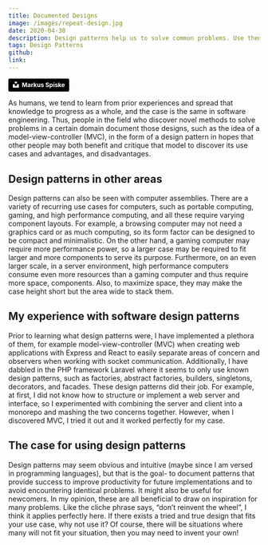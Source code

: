 ```yaml
---
title: Documented Designs
image: /images/repeat-design.jpg
date: 2020-04-30
description: Design patterns help us to solve common problems. Use them!
tags: Design Patterns
github:
link:
---
```


<a style="background-color:black;color:white;text-decoration:none;padding:4px 6px;font-family:-apple-system, BlinkMacSystemFont, &quot;San Francisco&quot;, &quot;Helvetica Neue&quot;, Helvetica, Ubuntu, Roboto, Noto, &quot;Segoe UI&quot;, Arial, sans-serif;font-size:12px;font-weight:bold;line-height:1.2;display:inline-block;border-radius:3px" href="https://unsplash.com/@markusspiske?utm_medium=referral&amp;utm_campaign=photographer-credit&amp;utm_content=creditBadge" target="_blank" rel="noopener noreferrer"><span style="display:inline-block;padding:2px 3px"><svg xmlns="http://www.w3.org/2000/svg" style="height:12px;width:auto;position:relative;vertical-align:middle;top:-2px;fill:white" viewBox="0 0 32 32"><path d="M10 9V0h12v9H10zm12 5h10v18H0V14h10v9h12v-9z"></path></svg></span><span style="display:inline-block;padding:2px 3px">Markus Spiske</span></a>

As humans, we tend to learn from prior experiences and spread that knowledge to progress as a whole, and the case is the same in software engineering. Thus, people in the field who discover novel methods to solve problems in a certain domain document those designs, such as the idea of a model-view-controller (MVC), in the form of a design pattern in hopes that other people may both benefit and critique that model to discover its use cases and advantages, and disadvantages.

## Design patterns in other areas

Design patterns can also be seen with computer assemblies. There are a variety of recurring use cases for computers, such as portable computing, gaming, and high performance computing, and all these require varying component layouts. For example, a browsing computer may not need a graphics card or as much computing, so its form factor can be designed to be compact and minimalistic. On the other hand, a gaming computer may require more performance power, so a larger case may be required to fit larger and more components to serve its purpose. Furthermore, on an even larger scale, in a server environment, high performance computers consume even more resources than a gaming computer and thus require more space, components. Also, to maximize space, they may make the case height short but the area wide to stack them.

## My experience with software design patterns

Prior to learning what design patterns were, I have implemented a plethora of them, for example model-view-controller (MVC) when creating web applications with Express and React to easily separate areas of concern and observers when working with socket communication. Additionally, I have dabbled in the PHP framework Laravel where it seems to only use known design patterns, such as factories, abstract factories, builders, singletons, decorators, and facades. These design patterns did their job. For example, at first, I did not know how to structure or implement a web server and interface, so I experimented with combining the server and client into a monorepo and mashing the two concerns together. However, when I discovered MVC, I tried it out and it worked perfectly for my case.

## The case for using design patterns

Design patterns may seem obvious and intuitive (maybe since I am versed in programming languages), but that is the goal- to document patterns that provide success to improve productivity for future implementations and to avoid encountering identical problems. It might also be useful for newcomers. In my opinion, these are all beneficial to draw on inspiration for many problems. Like the cliche phrase says, “don’t reinvent the wheel”, I think it applies perfectly here. If there exists a tried and true design that fits your use case, why not use it? Of course, there will be situations where many will not fit your situation, then you may need to invent your own!
